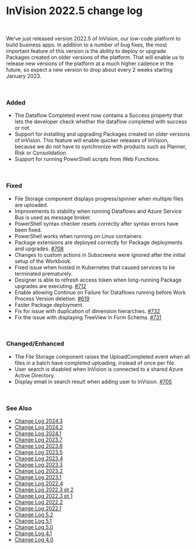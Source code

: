 

# InVision 2022.5 change log

<br/>

We’ve just released version 2022.5 of InVision, our low-code platform to build business apps. In addition to a number of bug fixes, the most important feature of this version is the ability to deploy or upgrade Packages created on older versions of the platform. That will enable us to release new versions of the platform at a much higher cadence in the future, so expect a new version to drop about every 2 weeks starting January 2023.

<br/>

### Added

- The Dataflow Completed event now contains a Success property that lets the developer check whether the dataflow completed with success or not.
- Support for installing and upgrading Packages created on older versions of InVision. This feature will enable quicker releases of InVision, because we do not have to synchronize with products such as Planner, Risk or Consolidation.
- Support for running PowerShell scripts from Web Functions.

<br/>

### Fixed

- File Storage component displays progress/spinner when multiple files are uploaded.
- Improvements to stability when running Dataflows and Azure Service Bus is used as message broker.
- PowerShell syntax checker resets correctly after syntax errors have been fixed.
- PowerShell works when running on Linux containers.
- Package extensions are deployed correctly for Package deployments and upgrades. [#708](https://support.profitbase.com/platform/invision-beta/-/issues/708)
- Changes to custom actions in Subscreens were ignored after the initial setup of the Workbook.
- Fixed issue when hosted in Kubernetes that caused services to be terminated prematurely.
- Designer is able to refresh access token when long-running Package upgrades are executing. [#712](https://support.profitbase.com/platform/invision-beta/-/issues/712)
- Enable allowing Continue on Failure for Dataflows running before Work Process Version deletion. [#619](https://support.profitbase.com/platform/invision-beta/-/issues/619)
- Faster Package deployment.
- Fix for issue with duplication of dimension hierarchies. [#732](https://support.profitbase.com/platform/invision-beta/-/issues/732)
- Fix the issue with displaying TreeView in Form Schema. [#731](https://support.profitbase.com/platform/invision-beta/-/issues/731)

<br/>

### Changed/Enhanced

- The File Storage component raises the UploadCompleted event when all files in a batch have completed uploading, instead of once per file.
- User search is disabled when InVision is connected to a shared Azure Active Directory.
- Display email in search result when adding user to InVision. [#705](https://support.profitbase.com/platform/invision-beta/-/issues/705)

<br/>

### See Also

- [Change Log 2024.3](changelog24_3.md)
- [Change Log 2024.2](changelog24_2.md)
- [Change Log 2024.1](changelog24_1.md)
- [Change Log 2023.7](changelog23_7.md)
- [Change Log 2023.6](changelog23_6.md)
- [Change Log 2023.5](changelog23_5.md)
- [Change Log 2023.4](changelog23_4.md)
- [Change Log 2023.3](changelog23_3.md)
- [Change Log 2023.2](changelog23_2.md)
- [Change Log 2023.1](changelog23_1.md)
- [Change Log 2022.4](changelog22_4.md)
- [Change Log 2022.3 pt 2](changelog22_3_2.md)
- [Change Log 2022.3 pt 1](changelog22_3_1.md)
- [Change Log 2022.2](changelog22_2.md)
- [Change Log 2022.1](changelog22_1.md)
- [Change Log 5.2](changelog52.md)
- [Change Log 5.1](changelog51.md)
- [Change Log 5.0](changelog5.md)
- [Change Log 4.1](changelog41.md)
- [Change Log 4.0](changelog40.md)
